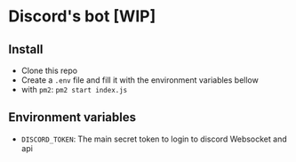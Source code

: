 # Discord's bot [WIP]

## Install

- Clone this repo
- Create a `.env` file and fill it with the environment variables bellow
- with `pm2`: `pm2 start index.js`

## Environment variables

- `DISCORD_TOKEN`: The main secret token to login to discord Websocket and api
